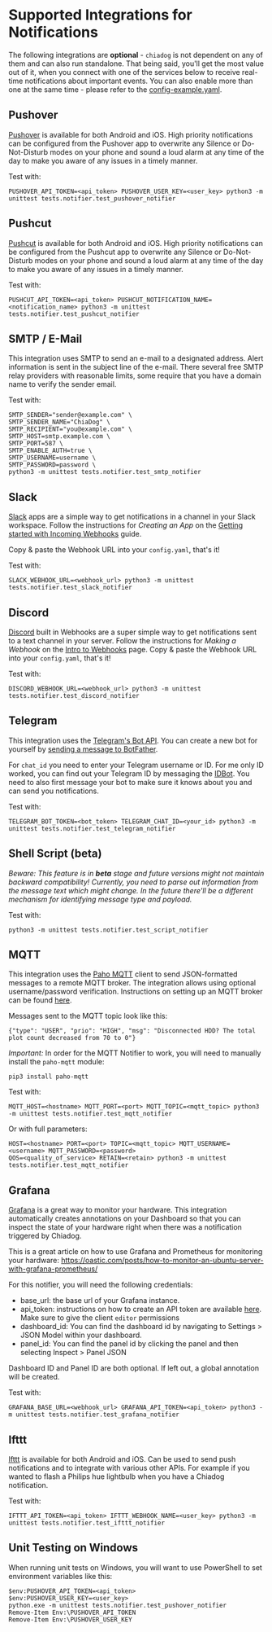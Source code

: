 # Supported Integrations for Notifications

The following integrations are **optional** - `chiadog`
is not dependent on any of them and can also run standalone. That being said, you'll get the most value out of it, when
you connect with one of the services below to receive real-time notifications about important events. You can also
enable more than one at the same time - please refer to the [config-example.yaml](config-example.yaml).

## Pushover

[Pushover](https://pushover.net/) is available for both Android and iOS. High priority notifications can be configured
from the Pushover app to overwrite any Silence or Do-Not-Disturb modes on your phone and sound a loud alarm at any time
of the day to make you aware of any issues in a timely manner.

Test with:

```
PUSHOVER_API_TOKEN=<api_token> PUSHOVER_USER_KEY=<user_key> python3 -m unittest tests.notifier.test_pushover_notifier
```

## Pushcut

[Pushcut](https://pushcut.io/) is available for both Android and iOS. High priority notifications can be configured
from the Pushcut app to overwrite any Silence or Do-Not-Disturb modes on your phone and sound a loud alarm at any time
of the day to make you aware of any issues in a timely manner.

Test with:

```
PUSHCUT_API_TOKEN=<api_token> PUSHCUT_NOTIFICATION_NAME=<notification_name> python3 -m unittest tests.notifier.test_pushcut_notifier
```

## SMTP / E-Mail

This integration uses SMTP to send an e-mail to a designated address. Alert information is sent in the subject line of
the e-mail. There several free SMTP relay providers with reasonable limits, some require that you have a domain name to
verify the sender email.

Test with:

```
SMTP_SENDER="sender@example.com" \
SMTP_SENDER_NAME="ChiaDog" \
SMTP_RECIPIENT="you@example.com" \
SMTP_HOST=smtp.example.com \
SMTP_PORT=587 \
SMTP_ENABLE_AUTH=true \
SMTP_USERNAME=username \
SMTP_PASSWORD=password \
python3 -m unittest tests.notifier.test_smtp_notifier
```

## Slack

[Slack](https://slack.com/) apps are a simple way to get notifications in a channel in your Slack workspace. Follow the
instructions for *Creating an App* on
the [Getting started with Incoming Webhooks](https://api.slack.com/messaging/webhooks#getting_started) guide.

Copy & paste the Webhook URL into your `config.yaml`, that's it!

Test with:

```
SLACK_WEBHOOK_URL=<webhook_url> python3 -m unittest tests.notifier.test_slack_notifier
```

## Discord

[Discord](https://discord.com/) built in Webhooks are a super simple way to get notifications sent to a text channel in
your server. Follow the instructions for *Making a Webhook* on
the [Intro to Webhooks](https://support.discord.com/hc/en-us/articles/228383668-Intro-to-Webhooks) page. Copy & paste
the Webhook URL into your `config.yaml`, that's it!

Test with:

```
DISCORD_WEBHOOK_URL=<webhook_url> python3 -m unittest tests.notifier.test_discord_notifier
```

## Telegram

This integration uses the [Telegram's Bot API](https://core.telegram.org/bots). You can create a new bot for yourself
by [sending a message to BotFather](https://core.telegram.org/bots#6-botfather).

For `chat_id` you need to enter your Telegram username or ID. For me only ID worked, you can find out your Telegram ID
by messaging the [IDBot](https://telegram.me/myidbot). You need to also first message your bot to make sure it knows
about you and can send you notifications.

Test with:

```
TELEGRAM_BOT_TOKEN=<bot_token> TELEGRAM_CHAT_ID=<your_id> python3 -m unittest tests.notifier.test_telegram_notifier
```

## Shell Script (beta)

*Beware: This feature is in **beta** stage and future versions might not maintain backward compatibility!
Currently, you need to parse out information from the message text which might change. In the future there'll be a
different mechanism for identifying message type and payload.*

Test with:

```
python3 -m unittest tests.notifier.test_script_notifier
```

## MQTT

This integration uses the [Paho MQTT](https://pypi.org/project/paho-mqtt/) client to send JSON-formatted messages to
a remote MQTT broker. The integration allows using optional username/password verification. Instructions on setting 
up an MQTT broker can be found 
[here](https://www.vultr.com/docs/how-to-install-mosquitto-mqtt-broker-server-on-ubuntu-16-04). 

Messages sent to the MQTT topic look like this:

`{"type": "USER", "prio": "HIGH", "msg": "Disconnected HDD? The total plot count decreased from 70 to 0"}`

*Important:* In order for the MQTT Notifier to work, you will need to manually install the `paho-mqtt` module:

`pip3 install paho-mqtt`

Test with:

```
MQTT_HOST=<hostname> MQTT_PORT=<port> MQTT_TOPIC=<mqtt_topic> python3 -m unittest tests.notifier.test_mqtt_notifier 
```

Or with full parameters:

```
HOST=<hostname> PORT=<port> TOPIC=<mqtt_topic> MQTT_USERNAME=<username> MQTT_PASSWORD=<password> 
QOS=<quality_of_service> RETAIN=<retain> python3 -m unittest tests.notifier.test_mqtt_notifier
```

## Grafana

[Grafana](https://grafana.com/) is a great way to monitor your hardware. This integration automatically creates
annotations on your Dashboard so that you can inspect the state of your hardware right when there was a notification
triggered by Chiadog. 

This is a great article on how to use Grafana and Prometheus for monitoring your hardware:
https://oastic.com/posts/how-to-monitor-an-ubuntu-server-with-grafana-prometheus/

For this notifier, you will need the following credentials:

- base_url: the base url of your Grafana instance.
- api_token: instructions on how to create an API token are available [here](https://grafana.com/docs/grafana/latest/http_api/auth/#create-api-token). Make sure to give the client `editor` permissions
- dashboard_id: You can find the dashboard id by navigating to Settings > JSON Model within your dashboard.
- panel_id: You can find the panel id by clicking the panel and then selecting Inspect > Panel JSON

Dashboard ID and Panel ID are both optional. If left out, a global annotation will be created.

Test with:

```
GRAFANA_BASE_URL=<webhook_url> GRAFANA_API_TOKEN=<api_token> python3 -m unittest tests.notifier.test_grafana_notifier
```

## Ifttt

[Ifttt](https://ifttt.com/) is available for both Android and iOS. Can be used to send push notifications and to integrate with various other APIs.  For example if you wanted to flash a Philips hue lightbulb when you have a Chiadog notification.

Test with:

```
IFTTT_API_TOKEN=<api_token> IFTTT_WEBHOOK_NAME=<user_key> python3 -m unittest tests.notifier.test_ifttt_notifier
```

## Unit Testing on Windows

When running unit tests on Windows, you will want to use PowerShell to set environment variables like this:

```
$env:PUSHOVER_API_TOKEN=<api_token>
$env:PUSHOVER_USER_KEY=<user_key>
python.exe -m unittest tests.notifier.test_pushover_notifier
Remove-Item Env:\PUSHOVER_API_TOKEN
Remove-Item Env:\PUSHOVER_USER_KEY
```
